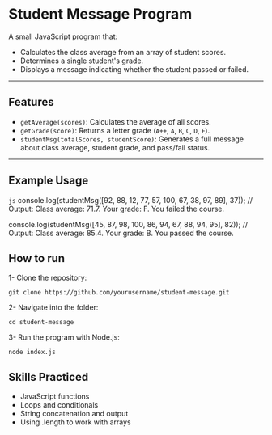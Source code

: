 # Student Message Program

A small JavaScript program that:

- Calculates the class average from an array of student scores.  
- Determines a single student's grade.  
- Displays a message indicating whether the student passed or failed.  

---

## Features

- `getAverage(scores)`: Calculates the average of all scores.  
- `getGrade(score)`: Returns a letter grade (`A++`, `A`, `B`, `C`, `D`, `F`).  
- `studentMsg(totalScores, studentScore)`: Generates a full message about class average, student grade, and pass/fail status.  

---

## Example Usage

```js```
console.log(studentMsg([92, 88, 12, 77, 57, 100, 67, 38, 97, 89], 37));
// Output: Class average: 71.7. Your grade: F. You failed the course.

console.log(studentMsg([45, 87, 98, 100, 86, 94, 67, 88, 94, 95], 82));
// Output: Class average: 85.4. Your grade: B. You passed the course.
## How to run 
1- Clone the repository:

````git clone https://github.com/yourusername/student-message.git````


2- Navigate into the folder:

```cd student-message```


3- Run the program with Node.js:

````node index.js````

##  Skills Practiced

- JavaScript functions
- Loops and conditionals
- String concatenation and output
- Using .length to work with arrays



